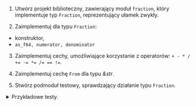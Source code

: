 1. Utwórz projekt biblioteczny, zawierający moduł `fraction`, który
   implementuje typ `Fraction`, reprezentujący ułamek zwykły.

2. Zaimplementuj dla typu `Fraction`:
 - konstruktor,
 - `as_f64, numerator, denominator`

3. Zaimplementuj cechy, umożliwiające korzystanie z operatorów: `+ - * / += -=
   *= /= == !=`.

4. Zaimplementuj cechę `From` dla typu *&str*.

5. Stwórz podmoduł testowy, sprawdzający działanie typu `Fraction`.
<details>
<summary>Przykładowe testy.</summary>

```
#[cfg(test)]
mod tests {
    use super::*;

    #[test]
    fn test_as_f64() {
        let u1 = Ulamek::new(3, 4);
        assert_eq!(u1.as_f64(), 0.75);
    }

    #[test]
    fn test_add() {
        let u1 = Ulamek::new(1, 3);
        let u2 = Ulamek::new(1, 2);
        assert_eq!(u1 + u2, Ulamek::new(5, 6));
    }

    #[test]
    #[should_panic]
    fn test_zerowy_mianownik() {
        let _ = Ulamek::new(1, 0);
    }

    #[test]
    fn test_rozne_zapisy_tego_samego_ulamka() {
        assert_eq!(Ulamek::new(1, -3), Ulamek::new(-2, 6));
    }

    #[test]
    fn test_z_napisu_1() {
        let u1 = Ulamek::from_str("1/-3").unwrap();
        let u2 = Ulamek::from_str("-2/6").unwrap();
        assert_eq!(u1, u2);
        assert_eq!(u1, Ulamek::new(-1, 3));
    }

    #[test]
    fn test_z_napisu_2() {
        let u1 = Ulamek::from_str("13").unwrap();
        let u2 = Ulamek::from_str("-26/-2").unwrap();
        assert_eq!(u1, u2);
        assert_eq!(u1, Ulamek::new(13, 1));
    }

    #[test]
    #[should_panic]
    fn test_z_blednego_napisu_1() {
        let _ = Ulamek::from_str("x/-3").unwrap();
    }

    #[test]
    #[should_panic]
    fn test_z_blednego_napisu_2() {
        let _ = Ulamek::from_str("1/3/5").unwrap();
    }

    #[test]
    #[should_panic]
    fn test_z_blednego_napisu_3() {
        let _ = Ulamek::from_str("/5").unwrap();
    }
}
```
</details>
